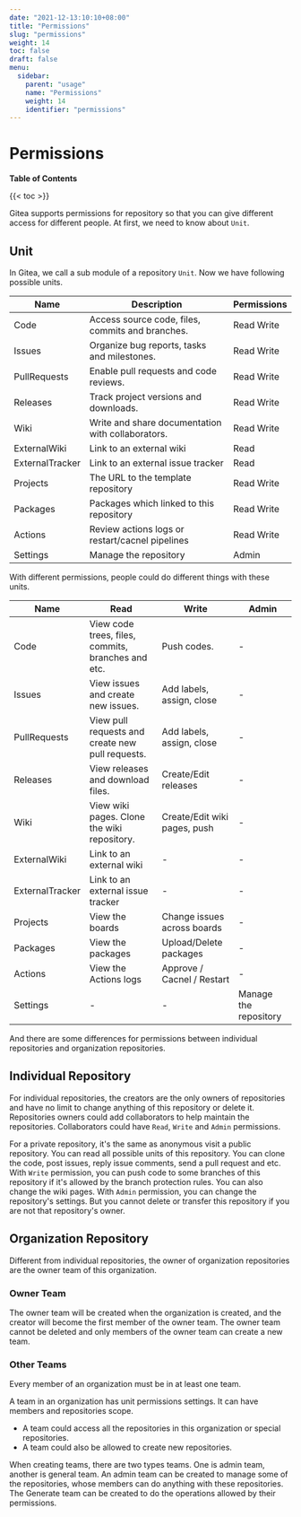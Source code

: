 ```yaml
---
date: "2021-12-13:10:10+08:00"
title: "Permissions"
slug: "permissions"
weight: 14
toc: false
draft: false
menu:
  sidebar:
    parent: "usage"
    name: "Permissions"
    weight: 14
    identifier: "permissions"
---
```


# Permissions

**Table of Contents**

{{< toc >}}

Gitea supports permissions for repository so that you can give different access for different people. At first, we need to know about `Unit`.

## Unit

In Gitea, we call a sub module of a repository `Unit`. Now we have following possible units.

| Name            | Description                                          | Permissions |
| --------------- | ---------------------------------------------------- | ----------- |
| Code            | Access source code, files, commits and branches.     | Read Write  |
| Issues          | Organize bug reports, tasks and milestones.          | Read Write  |
| PullRequests    | Enable pull requests and code reviews.               | Read Write  |
| Releases        | Track project versions and downloads.                | Read Write  |
| Wiki            | Write and share documentation with collaborators.    | Read Write  |
| ExternalWiki    | Link to an external wiki                             | Read        |
| ExternalTracker | Link to an external issue tracker                    | Read        |
| Projects        | The URL to the template repository                   | Read Write  |
| Packages        | Packages which linked to this repository             | Read Write  |
| Actions         | Review actions logs or restart/cacnel pipelines      | Read Write  |
| Settings        | Manage the repository                                | Admin       |

With different permissions, people could do different things with these units.

| Name            | Read                                               | Write                        | Admin                     |
| --------------- | -------------------------------------------------  | ---------------------------- | ------------------------- |
| Code            | View code trees, files, commits, branches and etc. | Push codes.                  | -                         |
| Issues          | View issues and create new issues.                 | Add labels, assign, close    | -                         |
| PullRequests    | View pull requests and create new pull requests.   | Add labels, assign, close    | -                         |
| Releases        | View releases and download files.                  | Create/Edit releases         | -                         |
| Wiki            | View wiki pages. Clone the wiki repository.        | Create/Edit wiki pages, push | -                         |
| ExternalWiki    | Link to an external wiki                           | -                            | -                         |
| ExternalTracker | Link to an external issue tracker                  | -                            | -                         |
| Projects        | View the boards                                    | Change issues across boards  | -                         |
| Packages        | View the packages                                  | Upload/Delete packages       | -                         |
| Actions         | View the Actions logs                              | Approve / Cacnel / Restart   | -                         |
| Settings        | -                                                  | -                            | Manage the repository     |

And there are some differences for permissions between individual repositories and organization repositories.

## Individual Repository

For individual repositories, the creators are the only owners of repositories and have no limit to change anything of this
repository or delete it. Repositories owners could add collaborators to help maintain the repositories. Collaborators could have `Read`, `Write` and `Admin` permissions.

For a private repository, it's the same as anonymous visit a public repository. You can read all possible units of this repository. You can clone the code, post issues, reply issue comments, send a pull request and etc. With `Write` permission, you can push code to some branches of this repository if it's allowed by the branch protection rules. You can also change the wiki pages. With `Admin` permission, you can change the repository's settings.
But you cannot delete or transfer this repository if you are not that repository's owner.

## Organization Repository

Different from individual repositories, the owner of organization repositories are the owner team of this organization.

### Owner Team

The owner team will be created when the organization is created, and the creator will become the first member of the owner team. The owner team cannot be deleted and only members of the owner team can create a new team.

### Other Teams

Every member of an organization must be in at least one team.

A team in an organization has unit permissions settings. It can have members and repositories scope.

- A team could access all the repositories in this organization or special repositories.
- A team could also be allowed to create new repositories.

When creating teams, there are two types teams. One is admin team, another is general team. An admin team can be created to manage some of the repositories, whose members can do anything with these repositories. The Generate team can be created to do the operations allowed by their permissions.
